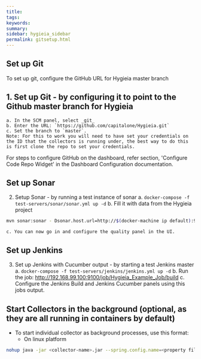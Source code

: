 ```yaml
---
title: 
tags:
keywords:
summary:
sidebar: hygieia_sidebar
permalink: gitsetup.html
---
```


## Set up Git

To set up git, configure the GitHub URL for Hygieia master branch 

## 1. Set up Git - by configuring it to point to the Github master branch for Hygieia
	a. In the SCM panel, select _git_
	b. Enter the URL: `https://github.com/capitalone/Hygieia.git`
	c. Set the branch to `master`.
	Note: For this to work you will need to have set your credentials on the ID that the collectors is running under, the best way to do this is first clone the repo to set your credentials.

For steps to configure GitHub on the dashboard, refer section, 'Configure Code Repo Widget' in the Dashboard Configuration documentation.

## Set up Sonar

2. Setup Sonar - by running a test instance of sonar
	a. `docker-compose -f test-servers/sonar/sonar.yml up -d`
	b. Fill it with data from the Hygieia project
	
```bash
mvn sonar:sonar - Dsonar.host.url=http://$(docker-machine ip default):9000 -Dsonar.jdbc.url="jdbc:h2:tcp://$(docker-machine ip default)/sonar"
```

	c. You can now go in and configure the quality panel in the UI.

## Set up Jenkins

3. Set up Jenkins with Cucumber output - by starting a test Jenkins master
	a. `docker-compose -f test-servers/jenkins/jenkins.yml up -d`
	b. Run the job: http://192.168.99.100:9100/job/Hygieia_Example_Job/build
	c. Configure the Jenkins Build and Jenkins Cucumber panels using this jobs output.
	
## Start Collectors in the background (optional, as they are all running in containers by default)
* To start individual collector as background processes, use this format:
  * On linux platform
  
```bash
nohup java -jar <collector-name>.jar --spring.config.name=<property file name> & >/dev/null
```
